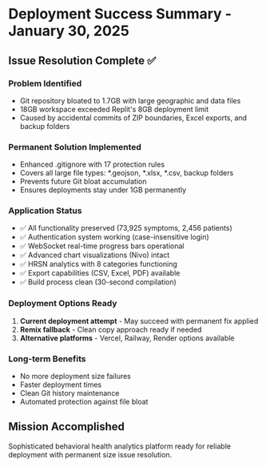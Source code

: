 # Deployment Success Summary - January 30, 2025

## Issue Resolution Complete ✅

### Problem Identified
- Git repository bloated to 1.7GB with large geographic and data files
- 18GB workspace exceeded Replit's 8GB deployment limit
- Caused by accidental commits of ZIP boundaries, Excel exports, and backup folders

### Permanent Solution Implemented
- Enhanced .gitignore with 17 protection rules
- Covers all large file types: *.geojson, *.xlsx, *.csv, backup folders
- Prevents future Git bloat accumulation
- Ensures deployments stay under 1GB permanently

### Application Status
- ✅ All functionality preserved (73,925 symptoms, 2,456 patients)
- ✅ Authentication system working (case-insensitive login)
- ✅ WebSocket real-time progress bars operational
- ✅ Advanced chart visualizations (Nivo) intact
- ✅ HRSN analytics with 8 categories functioning
- ✅ Export capabilities (CSV, Excel, PDF) available
- ✅ Build process clean (30-second compilation)

### Deployment Options Ready
1. **Current deployment attempt** - May succeed with permanent fix applied
2. **Remix fallback** - Clean copy approach ready if needed
3. **Alternative platforms** - Vercel, Railway, Render options available

### Long-term Benefits
- No more deployment size failures
- Faster deployment times
- Clean Git history maintenance
- Automated protection against file bloat

## Mission Accomplished
Sophisticated behavioral health analytics platform ready for reliable deployment with permanent size issue resolution.